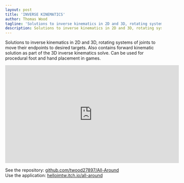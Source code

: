 ```yaml
---
layout: post
title: 'INVERSE KINEMATICS'
author: Thomas Wood
tagline: 'Solutions to inverse kinematics in 2D and 3D, rotating systems of joint to move its end to a target'
description: Solutions to inverse kinematics in 2D and 3D, rotating systems of joint to move its end to a target
---
```


Solutions to inverse kinematics in 2D and 3D, rotating systems of joints to move their endpoints to desired targets. Also contains forward kinematic solution as part of the 3D inverse kinematics solve. Can be used for procedural foot and hand placement in games.

<iframe width="560" height="315" src="https://www.youtube.com/embed/madvqmYazKY" frameborder="0" allow="accelerometer; autoplay; encrypted-media; gyroscope; picture-in-picture" allowfullscreen></iframe><br/>

See the repository: [github.com/twood27897/All-Around](https://github.com/twood27897/All-Around)<br/>
Use the application: [helloimtw.itch.io/all-around](https://helloimtw.itch.io/all-around)<br/>
